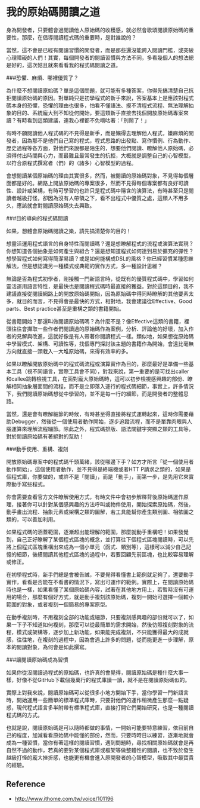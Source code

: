 # 我的原始碼閱讀之道



身為開發者，只要體會過閱讀他人原始碼的收穫感，就必然會歌頌閱讀原始碼的重要性，那麼，在倡導閱讀程式碼的重要時，是對誰說的？

當然，這不會是已經有閱讀習慣的開發者，而是那些還沒能跨入閱讀門檻，或突破心理障礙的人們！其實，每個開發者的閱讀習慣與方法不同，多看幾個人的想法總是好的，這次姑且就來看看我的程式碼閱讀之道。

###恐懼、麻煩、哪裡優質了？

為什麼不想閱讀原始碼？單是這個問題，就可能有多種答案，你得先搞清楚自己抗拒閱讀原始碼的原因。對單純只是初學程式的新手來說，答案基本上是應該對程式碼本身的恐懼，恐懼的理由也很多，怕看不懂語法、摸不清程式流程、無法理解抽象的目的、系統龐大到不知從何開始，要這類新手直接去找個開放原始碼專案來讀？有時看到這類建議，連我心裡都不免嘀咕著：「別鬧了！」

有時不願閱讀他人程式碼的不見得是新手，而是懶得去理解他人程式，嫌麻煩的開發者，因為那不是他們自己寫的程式，程式思路的出發點、寫作慣例、行為動作、歷史過程等各方面，對他們來說都是陌生的，想要他們閱讀、瞭解他人原始碼，必須得付出時間與心力，而最難且最常發生的抗拒，大概就是調整自己的心智模型，以符合原程式撰寫者（們）的（諸多）心智模型的過程。

會想閱讀某個原始碼的理由其實很多，然而，被閱讀的原始碼對象，不見得每個層面都是好的。網路上開放原始碼的專案很多，然而不見得每個專案都有良好可讀性、設計或架構，有時可學習的也許只是程式碼中隱含的演算法，有時甚至只是閱讀者越級打怪，卻因為沒有人帶領之下，看不出程式中優質之處，這類人不用多久，應該就會對閱讀原始碼失去興致。

###目的導向的程式碼閱讀

如果，想體會原始碼閱讀之樂，請先搞清楚你的目的！

想靈活運用程式語言的自身特性而閱讀嗎？還是想瞭解程式的流程或演算法實現？你想知道各個抽象是如何產生與組合？還是想知道程式如何達到易於擴充的彈性？想學習程式如何寫得簡潔易讀？或是如何能構成DSL的風格？你已經習慣某種思維解法，但是想認識另一種模式或典範的實作方式，多一種設計思維？

無論是否為程式初學者，剛接觸一門新語言時，從既有的優質程式碼中，學習如何靈活運用語言特性，是最快也是閱讀程式碼時最直接的獲益。對於這類目的，我不建議直接從閱讀網路上的開放原始碼開始，因為原始碼中得同時瞭解的其他要素太多，就目的而言，不見得會是最快的方式，相對地，我會建議從Effective、Good parts、Best practice甚至是重構之類的書籍開始。

從書籍開始？那還叫做閱讀原始碼嗎？為什麼不是？像Effective這類的書籍，裡頭往往會擷取一些作者們閱讀過的原始碼作為案例，分析、評論他的好壞，加入作者的見解與改進，這就好像是有人帶著你閱讀程式一樣。類似地，如果想從原始碼中學習模式、架構、可讀性等，找個專門探討該主題的書籍作為開始，會遠比毫無方向就直接一頭栽入一大堆原始碼，來得有效率的多。

如果以瞭解開放原始碼中的程式碼流程或演算實作為目的，那麼最好是準備一些基本工具（視不同語言，實際工具會不同），對我來說，第一重要的是可找出caller和callee跳轉檢視工具，在面對龐大原始碼時，這可以初步檢視感興趣的部份、瞭解相同抽象層面間的流程，而不是立即落入逐行的程式碼細節，事實上，許多情況下，我們閱讀原始碼想從中學習的，並不是每一行的細節，而是開發者的整體思路。

當然，還是會有瞭解細節的時候，有時甚至得直接將程式運轉起來，這時你需要藉助Debugger，然後從一個使用者動作開始，逐步追蹤流程，而不是單靠肉眼與人腦運算來理解流程細節。除此之外，程式碼排版、語法關鍵字突顯之類的工具等，對於閱讀原始碼有著絕對的幫助！

###動手使用、重構、複刻

開放原始碼專案中的程式碼千頭萬緒，該從哪邊下手？如方才所言「從一個使用者動作開始」，這個使用者動作，並不見得是終端機或者HTT P請求之類的，如果是個程式庫，你要做的，或許不是「閱讀」，而是「動手」，而第一步，是先用它來實際動手寫些程式。

你會需要查看官方文件瞭解使用方式，有時文件中會初步解釋背後原始碼運作原理，接著你可以針對某個感興趣的方法呼叫或物件使用，開始探索原始碼，然後，動手畫出流程、抽象元素或架構之類的圖解，若工具能幫你產生類別圖、相依圖之類的，可以善加利用。

如果程式碼的涵蓋範圍，逐漸超出能理解的範圍，那麼就動手重構吧！如果發覺到，自己正好瞭解了某個程式區塊的概念，並打算往下個程式區塊閱讀時，可以先將上個程式區塊重構出來成為一個小單元（函式、類別等），這樣可以減少自己記憶的細節，後續閱讀其他程式區塊的過程中，若要回顧先前區塊，也比較容易理解或修正。

在初學程式時，新手們總是會被告誡，不要覺得看懂書上範例就足夠了，還要動手實作，看看是否能在不看書的情況下，寫出可運作的範例。實際上，在閱讀原始碼時也是一樣，如果看懂了某個原始碼內容，試著在其他地方用上，若暫時沒有可運用的場合，那麼有個好方式，就是動手複刻該原始碼，複刻一開始可選擇一個較小範圍的對象，或者複刻一個簡易的專案原型。

在動手複刻時，不用複刻全部的功能或細節，只要複刻感興趣的部份就可以了，如果一下子不知道如何複刻，那麼可以從最簡單的需求開始，然後彷照複刻對象的流程，模式或架構等，逐步加上新功能，如果能完成複刻，不只能獲得最大的成就感，往往地，在複刻的過程中，因為會遇上許多的問題，從而能更進一步理解，原本的閱讀對象，為何會是如此撰寫。

###讓閱讀原始碼成為習慣

如果你從沒閱讀過程式的原始碼，也許真的會覺得，閱讀原始碼是種什麼大事一樣，好像不從GitHub下載個幾萬行的程式庫讀一讀，就不是在閱讀原始碼似的。

實際上對我來說，閱讀原始碼可以從很多小地方開始下手，當你學習一門新語言時，開始運用一些簡單的標準程式庫時，只要對他們的運作稍微產生那麼一點疑惑，現代程式語言多半附帶有標準程式庫，直接打開它們開始研究，也是一種閱讀程式碼的方式。

也就是說，閱讀原始碼是可以隨時都做的事情，一開始可能要特意練習，依目前自己的程度，加減看看原始碼中能懂的部份，然而，只要時時日以練習，逐漸地就會成為一種習慣，當你有著這樣的閱讀習慣，遇到問題時，尋找相關原始碼就會是再自然不過的動作，若真的要對某個程式庫或框架等做整體性的閱讀，也不致於發生越級打怪的龐大挫折感，也能更有機會進入原開發者的心智模型，吸取其中最寶貴的經驗。

## Reference
- http://www.ithome.com.tw/voice/101196